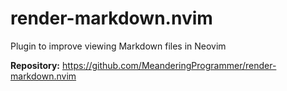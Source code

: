 # render-markdown.nvim

Plugin to improve viewing Markdown files in Neovim

**Repository:** <https://github.com/MeanderingProgrammer/render-markdown.nvim>

<!-- vim: set ft=markdown: -->